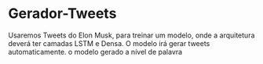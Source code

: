 # Gerador-Tweets
Usaremos Tweets do Elon Musk, para treinar um modelo, onde a arquitetura deverá ter camadas LSTM e  Densa. O modelo irá gerar tweets automaticamente. o modelo gerado a nível de palavra
